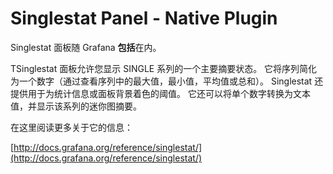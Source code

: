 # Singlestat Panel - Native Plugin

Singlestat 面板随 Grafana **包括**在内。

TSinglestat 面板允许您显示 SINGLE 系列的一个主要摘要状态。 它将序列简化为一个数字（通过查看序列中的最大值，最小值，平均值或总和）。 Singlestat 还提供用于为统计信息或面板背景着色的阈值。 它还可以将单个数字转换为文本值，并显示该系列的迷你图摘要。

在这里阅读更多关于它的信息：

[http://docs.grafana.org/reference/singlestat/](http://docs.grafana.org/reference/singlestat/)
